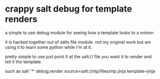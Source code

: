 crappy salt debug for template renders
======================================

a simple to use debug module for seeing how a template looks to a minion

it is hacked together out of salts file module. not my original work but am using it to learn some python while I'm at it. 

pretty simple to use
just point it at the salt:// file you want it to render and tell it the template. 

such as 
    salt '*' debug.render source=salt://ntp/files/ntp.jinja template=jinja
